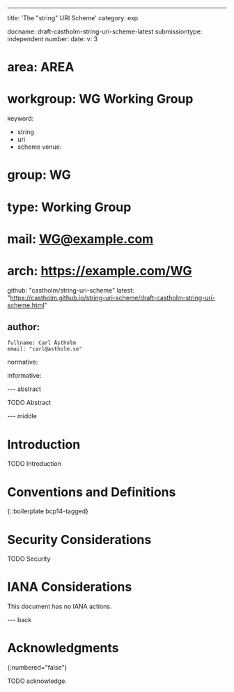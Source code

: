 ---
title: 'The "string" URI Scheme'
category: exp

docname: draft-castholm-string-uri-scheme-latest
submissiontype: independent
number:
date:
v: 3
# area: AREA
# workgroup: WG Working Group
keyword:
 - string
 - uri
 - scheme
venue:
#  group: WG
#  type: Working Group
#  mail: WG@example.com
#  arch: https://example.com/WG
  github: "castholm/string-uri-scheme"
  latest: "https://castholm.github.io/string-uri-scheme/draft-castholm-string-uri-scheme.html"

author:
 -
    fullname: Carl Åstholm
    email: "carl@astholm.se"

normative:

informative:


--- abstract

TODO Abstract


--- middle

# Introduction

TODO Introduction


# Conventions and Definitions

{::boilerplate bcp14-tagged}


# Security Considerations

TODO Security


# IANA Considerations

This document has no IANA actions.


--- back

# Acknowledgments
{:numbered="false"}

TODO acknowledge.
